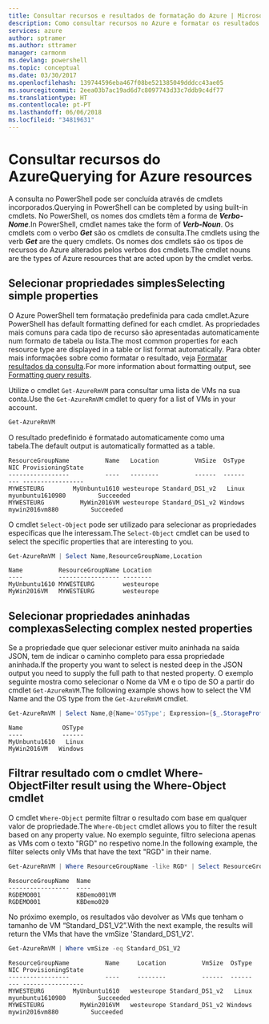 ```yaml
---
title: Consultar recursos e resultados de formatação do Azure | Microsoft Docs
description: Como consultar recursos no Azure e formatar os resultados.
services: azure
author: sptramer
ms.author: sttramer
manager: carmonm
ms.devlang: powershell
ms.topic: conceptual
ms.date: 03/30/2017
ms.openlocfilehash: 139744596eba467f08be521385049dddcc43ae05
ms.sourcegitcommit: 2eea03b7ac19ad6d7c8097743d33c7ddb9c4df77
ms.translationtype: HT
ms.contentlocale: pt-PT
ms.lasthandoff: 06/06/2018
ms.locfileid: "34819631"
---
```

# <a name="querying-for-azure-resources"></a><span data-ttu-id="f5957-103">Consultar recursos do Azure</span><span class="sxs-lookup"><span data-stu-id="f5957-103">Querying for Azure resources</span></span>

<span data-ttu-id="f5957-104">A consulta no PowerShell pode ser concluída através de cmdlets incorporados.</span><span class="sxs-lookup"><span data-stu-id="f5957-104">Querying in PowerShell can be completed by using built-in cmdlets.</span></span> <span data-ttu-id="f5957-105">No PowerShell, os nomes dos cmdlets têm a forma de  **_Verbo-Nome_**.</span><span class="sxs-lookup"><span data-stu-id="f5957-105">In PowerShell, cmdlet names take the form of **_Verb-Noun_**.</span></span> <span data-ttu-id="f5957-106">Os cmdlets com o verbo **_Get_** são os cmdlets de consulta.</span><span class="sxs-lookup"><span data-stu-id="f5957-106">The cmdlets using the verb **_Get_** are the query cmdlets.</span></span> <span data-ttu-id="f5957-107">Os nomes dos cmdlets são os tipos de recursos do Azure alterados pelos verbos dos cmdlets.</span><span class="sxs-lookup"><span data-stu-id="f5957-107">The cmdlet nouns are the types of Azure resources that are acted upon by the cmdlet verbs.</span></span>


## <a name="selecting-simple-properties"></a><span data-ttu-id="f5957-108">Selecionar propriedades simples</span><span class="sxs-lookup"><span data-stu-id="f5957-108">Selecting simple properties</span></span>

<span data-ttu-id="f5957-109">O Azure PowerShell tem formatação predefinida para cada cmdlet.</span><span class="sxs-lookup"><span data-stu-id="f5957-109">Azure PowerShell has default formatting defined for each cmdlet.</span></span> <span data-ttu-id="f5957-110">As propriedades mais comuns para cada tipo de recurso são apresentadas automaticamente num formato de tabela ou lista.</span><span class="sxs-lookup"><span data-stu-id="f5957-110">The most common properties for each resource type are displayed in a table or list format automatically.</span></span> <span data-ttu-id="f5957-111">Para obter mais informações sobre como formatar o resultado, veja [Formatar resultados da consulta](formatting-output.md).</span><span class="sxs-lookup"><span data-stu-id="f5957-111">For more information about formatting output, see [Formatting query results](formatting-output.md).</span></span>

<span data-ttu-id="f5957-112">Utilize o cmdlet `Get-AzureRmVM` para consultar uma lista de VMs na sua conta.</span><span class="sxs-lookup"><span data-stu-id="f5957-112">Use the `Get-AzureRmVM` cmdlet to query for a list of VMs in your account.</span></span>

```powershell
Get-AzureRmVM
```

<span data-ttu-id="f5957-113">O resultado predefinido é formatado automaticamente como uma tabela.</span><span class="sxs-lookup"><span data-stu-id="f5957-113">The default output is automatically formatted as a table.</span></span>

```
ResourceGroupName          Name   Location          VmSize  OsType              NIC ProvisioningState
-----------------          ----   --------          ------  ------              --- -----------------
MYWESTEURG        MyUnbuntu1610 westeurope Standard_DS1_v2   Linux myunbuntu1610980         Succeeded
MYWESTEURG          MyWin2016VM westeurope Standard_DS1_v2 Windows   mywin2016vm880         Succeeded
```

<span data-ttu-id="f5957-114">O cmdlet `Select-Object` pode ser utilizado para selecionar as propriedades específicas que lhe interessam.</span><span class="sxs-lookup"><span data-stu-id="f5957-114">The `Select-Object` cmdlet can be used to select the specific properties that are interesting to you.</span></span>

```powershell
Get-AzureRmVM | Select Name,ResourceGroupName,Location
```

```
Name          ResourceGroupName Location
----          ----------------- --------
MyUnbuntu1610 MYWESTEURG        westeurope
MyWin2016VM   MYWESTEURG        westeurope
```

## <a name="selecting-complex-nested-properties"></a><span data-ttu-id="f5957-115">Selecionar propriedades aninhadas complexas</span><span class="sxs-lookup"><span data-stu-id="f5957-115">Selecting complex nested properties</span></span>

<span data-ttu-id="f5957-116">Se a propriedade que quer selecionar estiver muito aninhada na saída JSON, tem de indicar o caminho completo para essa propriedade aninhada.</span><span class="sxs-lookup"><span data-stu-id="f5957-116">If the property you want to select is nested deep in the JSON output you need to supply the full path to that nested property.</span></span> <span data-ttu-id="f5957-117">O exemplo seguinte mostra como selecionar o Nome da VM e o tipo de SO a partir do cmdlet `Get-AzureRmVM`.</span><span class="sxs-lookup"><span data-stu-id="f5957-117">The following example shows how to select the VM Name and the OS type from the `Get-AzureRmVM` cmdlet.</span></span>

```powershell
Get-AzureRmVM | Select Name,@{Name='OSType'; Expression={$_.StorageProfile.OSDisk.OSType}}
```

```
Name           OSType
----           ------
MyUnbuntu1610   Linux
MyWin2016VM   Windows
```

## <a name="filter-result-using-the-where-object-cmdlet"></a><span data-ttu-id="f5957-118">Filtrar resultado com o cmdlet Where-Object</span><span class="sxs-lookup"><span data-stu-id="f5957-118">Filter result using the Where-Object cmdlet</span></span>

<span data-ttu-id="f5957-119">O cmdlet `Where-Object` permite filtrar o resultado com base em qualquer valor de propriedade.</span><span class="sxs-lookup"><span data-stu-id="f5957-119">The `Where-Object` cmdlet allows you to filter the result based on any property value.</span></span> <span data-ttu-id="f5957-120">No exemplo seguinte, filtro seleciona apenas as VMs com o texto "RGD" no respetivo nome.</span><span class="sxs-lookup"><span data-stu-id="f5957-120">In the following example, the filter selects only VMs that have the text "RGD" in their name.</span></span>

```powershell
Get-AzureRmVM | Where ResourceGroupName -like RGD* | Select ResourceGroupName,Name
```

```
ResourceGroupName  Name
-----------------  ----
RGDEMO001          KBDemo001VM
RGDEMO001          KBDemo020
```

<span data-ttu-id="f5957-121">No próximo exemplo, os resultados vão devolver as VMs que tenham o tamanho de VM “Standard_DS1_V2”.</span><span class="sxs-lookup"><span data-stu-id="f5957-121">With the next example, the results will return the VMs that have the vmSize 'Standard_DS1_V2'.</span></span>

```powershell
Get-AzureRmVM | Where vmSize -eq Standard_DS1_V2
```

```
ResourceGroupName          Name     Location          VmSize  OsType              NIC ProvisioningState
-----------------          ----     --------          ------  ------              --- -----------------
MYWESTEURG        MyUnbuntu1610   westeurope Standard_DS1_v2   Linux myunbuntu1610980         Succeeded
MYWESTEURG          MyWin2016VM   westeurope Standard_DS1_v2 Windows   mywin2016vm880         Succeeded
```
